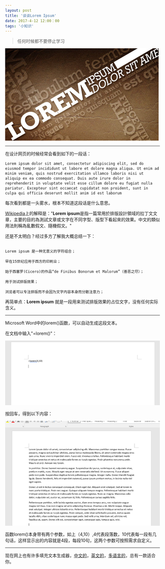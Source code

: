 ```yaml
---
layout: post
title: '谈谈Lorem Ipsum'
date: 2017-4-12 12:00：00
tags: '小知识'
---
```


> 任何时候都不要停止学习


![这是一张本地图片](/images/lorem_ipsum.png)



------

在设计网页的时候经常会看到如下的一段话：

```
Lorem ipsum dolor sit amet, consectetur adipiscing elit, sed do eiusmod tempor incididunt ut labore et dolore magna aliqua. Ut enim ad minim veniam, quis nostrud exercitation ullamco laboris nisi ut aliquip ex ea commodo consequat. Duis aute irure dolor in reprehenderit in voluptate velit esse cillum dolore eu fugiat nulla pariatur. Excepteur sint occaecat cupidatat non proident, sunt in culpa qui officia deserunt mollit anim id est laborum
```
每次看到都是一头雾水，根本不知道这段话是什么意思。

[Wikipedia](https://zh.wikipedia.org/wiki/Lorem_ipsum)上的解释是："**Lorem ipsum**是指一篇常用於排版設計領域的拉丁文文章，主要的目的為測試文章或文字在不同字型、版型下看起來的效果。中文的類似用法則稱為亂數假文、隨機假文。"

还是不太明白？经过多方了解我大概总结一下：

```

Lorem ipsum 是一种无意义的字符组合；

早在15世纪应用于西方的印刷业；

始于西塞罗(Cicero)的作品“de Finibus Bonorum et Malorum”（善恶之尽）；

用于测试排版效果；

浏览者可以专注排版而不会因为文字内容本身而分散注意力；

```

再简单点：**Lorem ipsum** 就是一段用来测试排版效果的占位文字，没有任何实际含义。


------
Microsoft Word中的lorem()函数，可以自动生成这段文本。

在文档中输入"=lorem()"：

![这是一张本地图片](/images/word.png)

按回车，得到以下内容：


![这是一张本地图片](/images/lorem.png)




函数lorem()本身带有两个参数，如上（4,10）,4代表段落数，10代表每一段有几句话，这样显示出的内容就是4段，每段10句，这两个参数可按照需求自定义。

------

现在网上也有许多填充文本生成器，[中文的](http://www.richyli.com/tool/loremipsum/)，[英文的](http://www.lipsum.com/)，[多语言的](http://generator.lorem-ipsum.info/)，总有一款适合你。









